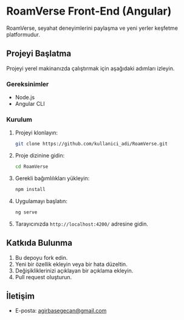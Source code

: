 # RoamVerse Front-End (Angular)

RoamVerse, seyahat deneyimlerini paylaşma ve yeni yerler keşfetme platformudur.

## Projeyi Başlatma

Projeyi yerel makinanızda çalıştırmak için aşağıdaki adımları izleyin.

### Gereksinimler

- Node.js
- Angular CLI

### Kurulum

1. Projeyi klonlayın:

    ```bash
    git clone https://github.com/kullanici_adi/RoamVerse.git
    ```

2. Proje dizinine gidin:

    ```bash
    cd RoamVerse
    ```

3. Gerekli bağımlılıkları yükleyin:

    ```bash
    npm install
    ```

4. Uygulamayı başlatın:

    ```bash
    ng serve
    ```

5. Tarayıcınızda `http://localhost:4200/` adresine gidin.

## Katkıda Bulunma

1. Bu depoyu fork edin.
2. Yeni bir özellik ekleyin veya bir hata düzeltin.
3. Değişikliklerinizi açıklayan bir açıklama ekleyin.
4. Pull request oluşturun.

## İletişim

- E-posta: agirbasegecan@gmail.com
